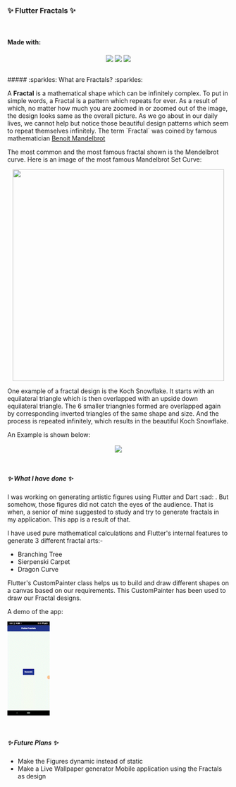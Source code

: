 ### :sparkles: Flutter Fractals :sparkles:


<br>

#### Made with:

<p align="center">
    <img align="center" src="https://img.shields.io/badge/Flutter-02569B?style=for-the-badge&logo=flutter&logoColor=white" />
    <img align="center" src="https://img.shields.io/badge/Dart-0175C2?style=for-the-badge&logo=dart&logoColor=white" />
    <img align="center" src="https://img.shields.io/badge/Visual_Studio_Code-2DB261?style=for-the-badge&logo=visual%20studio%20code&logoColor=white" />
</p>

<br>
##### :sparkles: What are Fractals? :sparkles:

<p>
    A <b>Fractal</b> is a mathematical shape which can be infinitely complex. 
    To put in simple words, a Fractal is a pattern which repeats for ever. As a result of which, no matter how much you are zoomed in or zoomed out of the image, the design looks same as the overall picture.
    As we go about in our daily lives, we cannot help but notice those beautiful design patterns which seem to repeat themselves infinitely. The term `Fractal` was coined by famous mathematician <a href="https://en.wikipedia.org/wiki/Benoit_Mandelbrot">Benoit Mandelbrot</a><br>
</p>
<p>
    The most common and the most famous fractal shown is the Mendelbrot curve. Here is an image of the most famous Mandelbrot Set Curve:
</p>
<p align = "center">
    <img align="center" src="https://mathworld.wolfram.com/images/eps-svg/ElephantValley_1000.svg" width="480" height="480" frameBorder="0" />
</p>
<p>
    One example of a fractal design is the Koch Snowflake. It starts with an equilateral triangle
    which is then overlapped with an upside down equilateral triangle. The 6 smaller triangnles formed are overlapped again by corresponding inverted triangles of the same shape and size. And the process is repeated infinitely, which results in the beautiful Koch Snowflake.<br>
</p>
<p>An Example is shown below:</p>
<p align = "center">
    <img align="center" src="https://www.researchgate.net/profile/Yaroslav-Sergeyev/publication/321045063/figure/fig3/AS:709179266330625@1546092921185/Generation-of-the-Koch-snowflake.png" frameBorder="0" />
</p>

<br>

##### :sparkles: What I have done :sparkles:

I was working on generating artistic figures using Flutter and Dart :sad: . But somehow, those figures did not catch the eyes of the audience. That is when, a senior of mine suggested to study and try to generate fractals in my application. This app is a result of that.

I have used pure mathematical calculations and Flutter's internal features to generate 3 different fractal arts:-

* Branching Tree
* Sierpenski Carpet
* Dragon Curve

Flutter's CustomPainter class helps us to build and draw different shapes on a canvas based on our requirements. This CustomPainter has been used to draw our Fractal designs.

A demo of the app:


![Demo of the Application](readmeAssets/fractal.gif)

<br>

##### :sparkles: Future Plans :sparkles:

* Make the Figures dynamic instead of static
* Make a Live Wallpaper generator Mobile application using the Fractals as design
